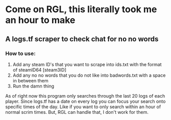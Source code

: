 # Come on RGL, this literally took me an hour to make

## A logs.tf scraper to check chat for no no words

### How to use:
1) Add any steam ID's that you want to scrape into ids.txt with the format of steamID64 [steam3ID]
2) Add any no no words that you do not like into badwords.txt with a space in between them
3) Run the damn thing

As of right now this program only searches through the last 20 logs of each player. Since logs.tf
has a date on every log you can focus your search onto specific times of the day. Like if you want
to only search within an hour of normal scrim times. But, RGL can handle that, I don't work for them.